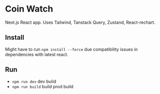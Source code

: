 # Coin Watch

Next.js React app. Uses Tailwind, Tanstack Query, Zustand, React-rechart.

## Install

Might have to run `npm install --force` due compatibility issues in 
dependencies with latest react.

## Run
- `npm run dev` dev build
- `npm run build` build prod build
